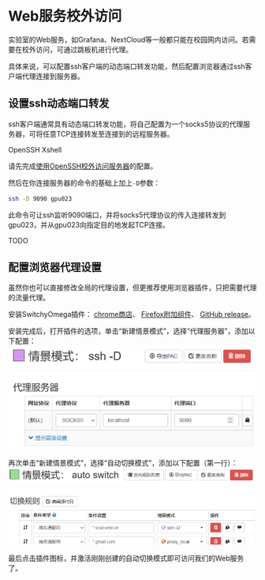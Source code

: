 # Web服务校外访问

实验室的Web服务，如Grafana、NextCloud等一般都只能在校园网内访问。若需要在校外访问，可通过跳板机进行代理。

具体来说，可以配置ssh客户端的动态端口转发功能，然后配置浏览器通过ssh客户端代理连接到服务器。

## 设置ssh动态端口转发

ssh客户端通常具有动态端口转发功能，将自己配置为一个socks5协议的代理服务器，可将任意TCP连接转发至连接到的远程服务器。

<SelectTab subject='ssh_client'>
<SelectTabItem v='ssh' default>OpenSSH</SelectTabItem>
<SelectTabItem v='xshell'>Xshell</SelectTabItem>
</SelectTab>

<SelectContent s='ssh_client' v='ssh'>

请先完成[使用OpenSSH校外访问服务器](./remote-server-access.md?s:ssh_client=ssh)的配置。

然后在你连接服务器的命令的基础上加上`-D`参数：
```bash
ssh -D 9090 gpu023
```
此命令可让ssh监听9090端口，并将socks5代理协议的传入连接转发到gpu023，并从gpu023向指定目的地发起TCP连接。

</SelectContent>

<SelectContent s='ssh_client' v='xshell'>

TODO

</SelectContent>

## 配置浏览器代理设置

虽然你也可以直接修改全局的代理设置，但更推荐使用浏览器插件，只把需要代理的流量代理。

安装SwitchyOmega插件：
[chrome商店](https://chrome.google.com/webstore/detail/proxy-switchyomega/padekgcemlokbadohgkifijomclgjgif)、
[Firefox附加组件](https://addons.mozilla.org/zh-CN/firefox/addon/switchyomega/)、
[GitHub release](https://github.com/FelisCatus/SwitchyOmega/releases)。

安装完成后，打开插件的选项，单击“新建情景模式”，选择“代理服务器”，添加以下配置：
![代理协议选择SOCKS5，代理服务器输入localhost，代理端口输入9090](./remote-server-access.assets/switchy_omega_options_proxy.png)

再次单击“新建情景模式”，选择“自动切换模式”，添加以下配置（第一行）：
![添加规则，条件类型选择“域名通配符”，条件设置输入“*.scut-smil.cn”，情景模式选择上一步创建的代理服务器配置](./remote-server-access.assets/switchy_omega_options_switch.png)

最后点击插件图标，并激活刚刚创建的自动切换模式即可访问我们的Web服务了。
